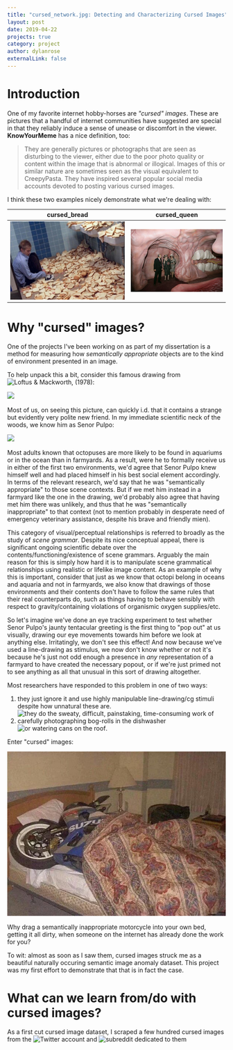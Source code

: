 ```yaml
---
title: "cursed_network.jpg: Detecting and Characterizing Cursed Images"
layout: post
date: 2019-04-22
projects: true
category: project
author: dylanrose
externalLink: false
---
```


# Introduction

One of my favorite internet hobby-horses are _"cursed" images_. These are pictures that a handful of internet communities have suggested are special in that they reliably induce a sense of unease or discomfort in the viewer. **KnowYourMeme** has a nice definition, too:

>They are generally pictures or photographs that are seen as disturbing to the viewer, either due to the poor photo quality or content within the image that is abnormal or illogical. Images of this or similar nature are sometimes seen as the visual equivalent to CreepyPasta. They have inspired several popular social media accounts devoted to posting various cursed images.

I think these two examples nicely demonstrate what we're dealing with:

cursed_bread          | cursed_queen
:-------------------------:|:-------------------------:
![](/assets/images/cursed_images/cursed_bread.jpg)  |  ![](/assets/images/cursed_images/cursed_queen.jpg)

# Why "cursed" images?

One of the projects I've been working on as part of my dissertation is a method for measuring how _semantically appropriate_ objects are to the kind of environment presented in an image. 

To help unpack this a bit, consider this famous drawing from ![Loftus & Mackworth, (1978)](https://psycnet.apa.org/record/1980-22602-001):

![](/assets/images/cursed_images/cursed_octopus.jpg)

Most of us, on seeing this picture, can quickly i.d. that it contains a  strange but evidently very polite new friend. In my immediate scientific neck of the woods, we know him as Senor Pulpo: 

![](/assets/images/cursed_images/senor_puplo.png)

Most adults known that octopuses are more likely to be found in aquariums or in the ocean than in farmyards. As a result, were he to formally receive us in either of the first two environments, we'd agree that Senor Pulpo knew himself well and had placed himself in his best social element accordingly. In terms of the relevant research, we'd say that he was "semantically appropriate" to those scene contexts. But if we met him instead in a farmyard like the one in the drawing, we'd probably also agree that having met him there was unlikely, and thus that he was "semantically inappropriate" to that context (not to mention probably in desperate need of emergency veterinary assistance, despite his brave and friendly mien).

This category of visual/perceptual relationships is referred to broadly as the study of _scene grammar_. Despite its nice conceptual appeal, there is significant ongoing scientific debate over the contents/functioning/existence of scene grammars. Arguably the main reason for this is simply how hard it is to manipulate scene grammatical relationships using realistic or lifelike image content. As an example of why this is important, consider that just as we know that octopi belong in oceans and aquaria and not in farmyards, we also know that drawings of those environments and their contents don't have to follow the same rules that their real counterparts do, such as things having to behave sensibly with respect to gravity/containing violations of organismic oxygen supplies/etc. 

So let's imagine we've done an eye tracking experiment to test whether Senor Pulpo's jaunty tentacular greeting is the first thing to "pop out" at us visually, drawing our eye movements towards him before we look at anything else. Irritatingly, we don't see this effect! And now because we've used a line-drawing as stimulus, we now don't know whether or not it's because he's just not odd enough a presence in _any_ representation of a farmyard to have created the necessary popout, or if we're just primed not to see anything as all that unusual in this sort of drawing altogether.

Most researchers have responded to this problem in one of two ways:

1. they just ignore it and use highly manipulable line-drawing/cg stimuli despite how unnatural these are.
2. ![they do the sweaty, difficult, painstaking, time-consuming work of carefully photographing bog-rolls in the dishwasher](https://www.scenegrammarlab.com/research/scegram-database/) ![or watering cans on the roof](http://info.ni.tu-berlin.de/photodb/).

Enter "cursed" images:

![](/assets/images/cursed_images/cursed_motorcycle.jpg)

Why drag a semantically inappropriate motorcycle into your own bed, getting it all dirty, when someone on the internet has already done the work for you?

To wit: almost as soon as I saw them, cursed images struck me as a beautiful naturally occuring semantic image anomaly dataset. This project was my first effort to demonstrate that that is in fact the case.


# What can we learn from/do with cursed images?

As a first cut cursed image dataset, I scraped a few hundred cursed images from the ![Twitter]() account and ![subreddit]() dedicated to them 

